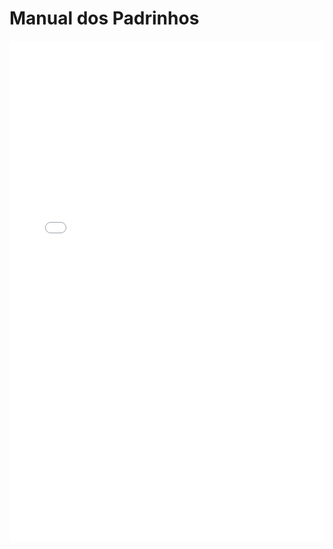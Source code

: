 <!DOCTYPE html>
<html>
<head>
  <title>Manual dos Padrinhos</title>
</head>
<body>
  <h1>Manual dos Padrinhos</h1>
  <embed src="manual.pdf" type="application/pdf" width="100%" height="800px" />
</body>
</html>
